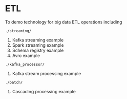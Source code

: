 



# ETL

To demo technology for big data ETL operations including

`./streaming/`

1. Kafka streaming example
1. Spark streaming example
1. Schema registry example
1. Avro example

`./kafka_processor/`

1. Kafka stream processing example

`./batch/`

1. Cascading processing example


